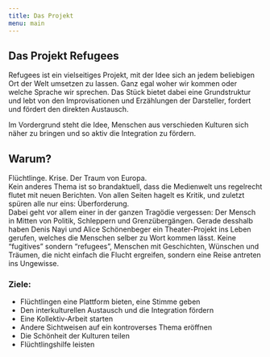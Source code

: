 ```yaml
---
title: Das Projekt
menu: main
---
```


## Das Projekt Refugees

Refugees ist ein vielseitiges Projekt, mit der Idee sich an jedem beliebigen Ort der Welt umsetzen zu lassen. Ganz egal woher wir kommen oder welche Sprache wir sprechen. Das Stück bietet dabei eine Grundstruktur und lebt von den Improvisationen und Erzählungen der Darsteller, fordert und fördert den direkten Austausch.

Im Vordergrund steht  die Idee, Menschen aus verschieden Kulturen sich näher zu bringen und so aktiv die Integration zu fördern.

## Warum?

Flüchtlinge. Krise. Der Traum von Europa. </br>
Kein anderes Thema ist so brandaktuell, dass die Medienwelt uns regelrecht flutet mit neuen Berichten. Von allen Seiten hagelt es Kritik, und zuletzt spüren alle nur eins: Überforderung. </br>
Dabei geht vor allem einer in der ganzen Tragödie vergessen: Der Mensch in Mitten von Politik, Schleppern und Grenzübergängen.
Gerade desshalb haben Denis Nayi und Alice Schönenbeger ein Theater-Projekt ins Leben gerufen, welches die Menschen selber zu Wort kommen lässt. Keine “fugitives” sondern “refugees”, Menschen mit Geschichten, Wünschen und Träumen, die nicht einfach die Flucht ergreifen, sondern eine Reise antreten ins Ungewisse.

### Ziele: 

 - Flüchtlingen eine Plattform bieten, eine Stimme geben
 - Den interkulturellen Austausch und die Integration fördern
 - Eine Kollektiv-Arbeit starten
 - Andere Sichtweisen auf ein kontroverses Thema eröffnen
 - Die Schönheit der Kulturen teilen
 - Flüchtlingshilfe leisten




